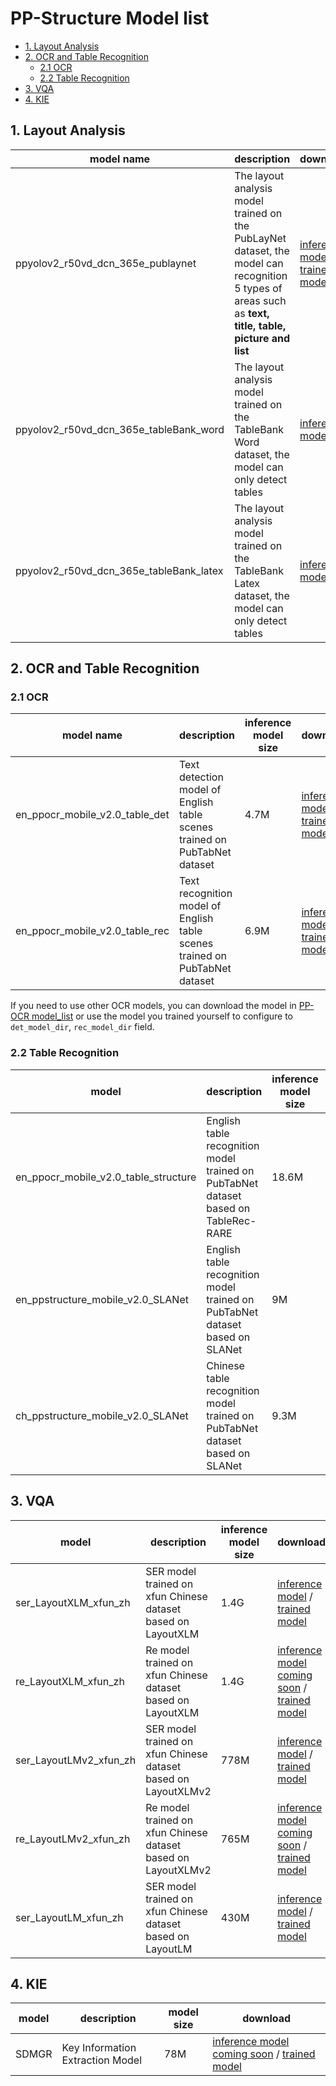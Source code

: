 # PP-Structure Model list

- [1. Layout Analysis](#1-layout-analysis)
- [2. OCR and Table Recognition](#2-ocr-and-table-recognition)
  - [2.1 OCR](#21-ocr)
  - [2.2 Table Recognition](#22-table-recognition)
- [3. VQA](#3-vqa)
- [4. KIE](#4-kie)


<a name="1"></a>
## 1. Layout Analysis

|model name| description                                                                                                                                             |download|label_map|
| --- |---------------------------------------------------------------------------------------------------------------------------------------------------------| --- | --- |
| ppyolov2_r50vd_dcn_365e_publaynet | The layout analysis model trained on the PubLayNet dataset, the model can recognition 5 types of areas such as **text, title, table, picture and list** | [inference model](https://paddle-model-ecology.bj.bcebos.com/model/layout-parser/ppyolov2_r50vd_dcn_365e_publaynet.tar) / [trained model](https://paddle-model-ecology.bj.bcebos.com/model/layout-parser/ppyolov2_r50vd_dcn_365e_publaynet_pretrained.pdparams) |{0: "Text", 1: "Title", 2: "List", 3:"Table", 4:"Figure"}|
| ppyolov2_r50vd_dcn_365e_tableBank_word | The layout analysis model trained on the TableBank Word dataset, the model can only detect tables                                                       | [inference model](https://paddle-model-ecology.bj.bcebos.com/model/layout-parser/ppyolov2_r50vd_dcn_365e_tableBank_word.tar) | {0:"Table"}|
| ppyolov2_r50vd_dcn_365e_tableBank_latex | The layout analysis model trained on the TableBank Latex dataset, the model can only detect tables                                                      | [inference model](https://paddle-model-ecology.bj.bcebos.com/model/layout-parser/ppyolov2_r50vd_dcn_365e_tableBank_latex.tar) | {0:"Table"}|

<a name="2"></a>
## 2. OCR and Table Recognition

<a name="21"></a>
### 2.1 OCR

|model name| description | inference model size |download|
| --- |---|---| --- |
|en_ppocr_mobile_v2.0_table_det| Text detection model of English table scenes trained on PubTabNet dataset | 4.7M                |[inference model](https://paddleocr.bj.bcebos.com/dygraph_v2.0/table/en_ppocr_mobile_v2.0_table_det_infer.tar) / [trained model](https://paddleocr.bj.bcebos.com/dygraph_v2.1/table/en_ppocr_mobile_v2.0_table_det_train.tar) |
|en_ppocr_mobile_v2.0_table_rec| Text recognition model of English table scenes trained on PubTabNet dataset | 6.9M                |[inference model](https://paddleocr.bj.bcebos.com/dygraph_v2.0/table/en_ppocr_mobile_v2.0_table_rec_infer.tar) / [trained model](https://paddleocr.bj.bcebos.com/dygraph_v2.1/table/en_ppocr_mobile_v2.0_table_rec_train.tar) |

If you need to use other OCR models, you can download the model in [PP-OCR model_list](../../doc/doc_ch/models_list.md) or use the model you trained yourself to configure to `det_model_dir`, `rec_model_dir` field.

<a name="22"></a>
### 2.2 Table Recognition

|model| description                                                                 |inference model size|download|
| --- |-----------------------------------------------------------------------------| --- | --- |
|en_ppocr_mobile_v2.0_table_structure| English table recognition model trained on PubTabNet dataset based on TableRec-RARE |18.6M|[inference model](https://paddleocr.bj.bcebos.com/dygraph_v2.0/table/en_ppocr_mobile_v2.0_table_structure_infer.tar) / [trained model](https://paddleocr.bj.bcebos.com/dygraph_v2.1/table/en_ppocr_mobile_v2.0_table_structure_train.tar) |
|en_ppstructure_mobile_v2.0_SLANet|English table recognition model trained on PubTabNet dataset based on SLANet|9M|[inference model](https://paddleocr.bj.bcebos.com/ppstructure/models/slanet/en_ppstructure_mobile_v2.0_SLANet_infer.tar) / [trained model](https://paddleocr.bj.bcebos.com/ppstructure/models/slanet/en_ppstructure_mobile_v2.0_SLANet_train.tar) |
|ch_ppstructure_mobile_v2.0_SLANet|Chinese table recognition model trained on PubTabNet dataset based on SLANet|9.3M|[inference model](https://paddleocr.bj.bcebos.com/ppstructure/models/slanet/ch_ppstructure_mobile_v2.0_SLANet_infer.tar) / [trained model](https://paddleocr.bj.bcebos.com/ppstructure/models/slanet/ch_ppstructure_mobile_v2.0_SLANet_train.tar) |

<a name="3"></a>
## 3. VQA

|model| description                                                    |inference model size|download|
| --- |----------------------------------------------------------------| --- | --- |
|ser_LayoutXLM_xfun_zh| SER model trained on xfun Chinese dataset based on LayoutXLM   |1.4G|[inference model](https://paddleocr.bj.bcebos.com/pplayout/ser_LayoutXLM_xfun_zh_infer.tar) / [trained model](https://paddleocr.bj.bcebos.com/pplayout/ser_LayoutXLM_xfun_zh.tar) |
|re_LayoutXLM_xfun_zh| Re model trained on xfun Chinese dataset based on LayoutXLM    |1.4G|[inference model coming soon]() / [trained model](https://paddleocr.bj.bcebos.com/pplayout/re_LayoutXLM_xfun_zh.tar) |
|ser_LayoutLMv2_xfun_zh| SER model trained on xfun Chinese dataset based on LayoutXLMv2 |778M|[inference model](https://paddleocr.bj.bcebos.com/pplayout/ser_LayoutLMv2_xfun_zh_infer.tar) / [trained model](https://paddleocr.bj.bcebos.com/pplayout/ser_LayoutLMv2_xfun_zh.tar) |
|re_LayoutLMv2_xfun_zh| Re model trained on xfun Chinese dataset based on LayoutXLMv2  |765M|[inference model coming soon]() / [trained model](https://paddleocr.bj.bcebos.com/pplayout/re_LayoutLMv2_xfun_zh.tar) |
|ser_LayoutLM_xfun_zh| SER model trained on xfun Chinese dataset based on LayoutLM    |430M|[inference model](https://paddleocr.bj.bcebos.com/pplayout/ser_LayoutLM_xfun_zh_infer.tar) / [trained model](https://paddleocr.bj.bcebos.com/pplayout/ser_LayoutLM_xfun_zh.tar) |

<a name="4"></a>
## 4. KIE

|model|description|model size|download|
| --- | --- | --- | --- |
|SDMGR|Key Information Extraction Model|78M|[inference model coming soon]() / [trained model](https://paddleocr.bj.bcebos.com/dygraph_v2.1/kie/kie_vgg16.tar)|
